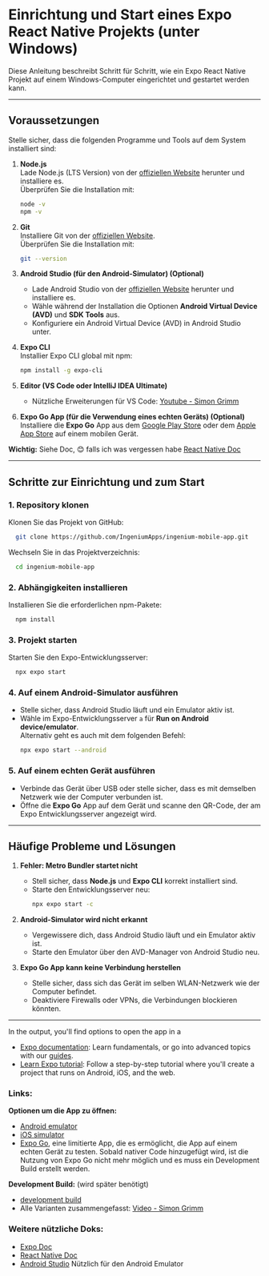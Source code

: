 
# Einrichtung und Start eines Expo React Native Projekts (unter Windows)

Diese Anleitung beschreibt Schritt für Schritt, wie ein Expo React Native Projekt auf einem Windows-Computer eingerichtet und gestartet werden kann.

---

## Voraussetzungen

Stelle sicher, dass die folgenden Programme und Tools auf dem System installiert sind:

1. **Node.js**  
   Lade Node.js (LTS Version) von der [offiziellen Website](https://nodejs.org/) herunter und installiere es.  
   Überprüfen Sie die Installation mit:
   ```bash
   node -v
   npm -v
   ```

2. **Git**  
   Installiere Git von der [offiziellen Website](https://git-scm.com/).  
   Überprüfen Sie die Installation mit:
   ```bash
   git --version
   ```

3. **Android Studio (für den Android-Simulator) (Optional)**
   - Lade Android Studio von der [offiziellen Website](https://developer.android.com/studio) herunter und installiere es.
   - Wähle während der Installation die Optionen **Android Virtual Device (AVD)** und **SDK Tools** aus.
   - Konfiguriere ein Android Virtual Device (AVD) in Android Studio unter.

4. **Expo CLI**  
   Installier Expo CLI global mit npm:
   ```bash
   npm install -g expo-cli
   ```

5. **Editor (VS Code oder IntelliJ IDEA Ultimate)**
   - Nützliche Erweiterungen für VS Code: [Youtube - Simon Grimm](https://www.youtube.com/watch?v=qliP8DjXm-c)

6. **Expo Go App (für die Verwendung eines echten Geräts) (Optional)**  
   Installiere die **Expo Go** App aus dem [Google Play Store](https://play.google.com/) oder dem [Apple App Store](https://www.apple.com/app-store/) auf einem mobilen Gerät.

**Wichtig:** Siehe Doc, 😊 falls ich was vergessen habe  [React Native Doc](https://reactnative.dev/docs/set-up-your-environment?os=windows&platform=android)

---

## Schritte zur Einrichtung und zum Start

### 1. Repository klonen
Klonen Sie das Projekt von GitHub:
```bash
  git clone https://github.com/IngeniumApps/ingenium-mobile-app.git
```

Wechseln Sie in das Projektverzeichnis:
```bash
  cd ingenium-mobile-app
```

### 2. Abhängigkeiten installieren
Installieren Sie die erforderlichen npm-Pakete:
```bash
  npm install
```

### 3. Projekt starten
Starten Sie den Expo-Entwicklungsserver:
```bash
  npx expo start 
```

### 4. Auf einem Android-Simulator ausführen
- Stelle sicher, dass Android Studio läuft und ein Emulator aktiv ist.
- Wähle im Expo-Entwicklungsserver ``a`` für **Run on Android device/emulator**.  
  Alternativ geht es auch mit dem folgenden Befehl:
  ```bash
  npx expo start --android
  ```

### 5. Auf einem echten Gerät ausführen
- Verbinde das Gerät über USB oder stelle sicher, dass es mit demselben Netzwerk wie der Computer verbunden ist.
- Öffne die **Expo Go** App auf dem Gerät und scanne den QR-Code, der am Expo Entwicklungsserver angezeigt wird.

---

## Häufige Probleme und Lösungen

1. **Fehler: Metro Bundler startet nicht**
   - Stell sicher, dass **Node.js** und **Expo CLI** korrekt installiert sind.
   - Starte den Entwicklungsserver neu:
     ```bash
     npx expo start -c
     ```

2. **Android-Simulator wird nicht erkannt**
   - Vergewissere dich, dass Android Studio läuft und ein Emulator aktiv ist.
   - Starte den Emulator über den AVD-Manager von Android Studio neu.

3. **Expo Go App kann keine Verbindung herstellen**
   - Stelle sicher, dass sich das Gerät im selben WLAN-Netzwerk wie der Computer befindet.
   - Deaktiviere Firewalls oder VPNs, die Verbindungen blockieren könnten.

---

In the output, you'll find options to open the app in a



- [Expo documentation](https://docs.expo.dev/): Learn fundamentals, or go into advanced topics with our [guides](https://docs.expo.dev/guides).
- [Learn Expo tutorial](https://docs.expo.dev/tutorial/introduction/): Follow a step-by-step tutorial where you'll create a project that runs on Android, iOS, and the web.


### Links:

**Optionen um die App zu öffnen:**

- [Android emulator](https://docs.expo.dev/workflow/android-studio-emulator/)
- [iOS simulator](https://docs.expo.dev/workflow/ios-simulator/)
- [Expo Go](https://expo.dev/go), eine limitierte App, die es ermöglicht, die App auf einem echten Gerät zu testen. Sobald nativer Code hinzugefügt wird, ist die Nutzung von Expo Go nicht mehr möglich und es muss ein Development Build erstellt werden.


**Development Build:** (wird später benötigt)
- [development build](https://docs.expo.dev/develop/development-builds/introduction/)
- Alle Varianten zusammengefasst: [Video - Simon Grimm](https://www.youtube.com/watch?v=cs-zgHjt5RQ&list=PLkZXhGRY-7usZ9zXA9Neg-8nx83faSMr2)

### Weitere nützliche Doks:
- [Expo Doc](https://docs.expo.dev/)
- [React Native Doc](https://reactnative.dev/docs/environment-setup)
- [Android Studio](https://developer.android.com/studio?hl=de) Nützlich für den Android Emulator